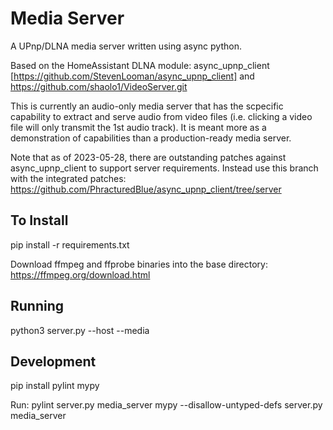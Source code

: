 # Media Server
A UPnp/DLNA media server written using async python.

Based on the HomeAssistant DLNA module: async_upnp_client [https://github.com/StevenLooman/async_upnp_client]
and https://github.com/shaolo1/VideoServer.git

This is currently an audio-only media server that has the scpecific capability to extract and serve audio
from video files (i.e. clicking a video file will only transmit the 1st audio track).  It is meant more as a
demonstration of capabilities than a production-ready media server.

Note that as of 2023-05-28, there are outstanding patches against async_upnp_client to support server requirements.
Instead use this branch with the integrated patches: https://github.com/PhracturedBlue/async_upnp_client/tree/server

## To Install
pip install -r requirements.txt

Download ffmpeg and ffprobe binaries into the base directory: https://ffmpeg.org/download.html

## Running
python3 server.py --host <host ip address> --media <space-separated-paths to media directories to host>

## Development
pip install pylint mypy

Run:
  pylint server.py media_server
  mypy --disallow-untyped-defs server.py media_server
